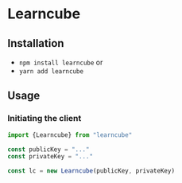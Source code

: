 # Learncube
## Installation
*   `npm install learncube`
or
*   `yarn add learncube`
## Usage
### Initiating the client
```ts
import {Learncube} from "learncube"

const publicKey = "..."
const privateKey = "..."

const lc = new Learncube(publicKey, privateKey)
```